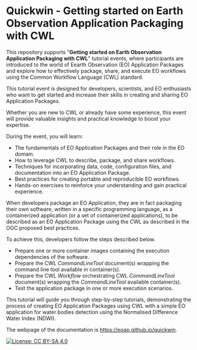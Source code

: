 # Quickwin - Getting started on Earth Observation Application Packaging with CWL

This repository supports "**Getting started on Earth Observation Application Packaging with CWL**" tutorial events, where participants are introduced to the world of Eearth Observation (EO) Application Packages and explore how to effectively package, share, and execute EO workflows using the Common Workflow Language (CWL) standard.

This tutorial event is designed for developers, scientists, and EO enthusiasts who want to get started and increase their skills in creating and sharing EO Application Packages. 

Whether you are new to CWL or already have some experience, this event will provide valuable insights and practical knowledge to boost your expertise.

During the event, you will learn:

* The fundamentals of EO Application Packages and their role in the EO domain.
* How to leverage CWL to describe, package, and share workflows.
* Techniques for incorporating data, code, configuration files, and documentation into an EO Application Package.
* Best practices for creating portable and reproducible EO workflows.
* Hands-on exercises to reinforce your understanding and gain practical experience.

When developers package an EO Application, they are in fact packaging their own software, written in a specific programming language, as a containerized application (or a set of containerized applications), to be described as an EO Application Package using the CWL as described in the OGC proposed best practices.

To achieve this, developers follow the steps described below.

* Prepare one or more container images containing the execution dependencies of the software.
* Prepare the CWL *CommandLineTool* document(s) wrapping the command line tool available in container(s).
* Prepare the CWL *Workflow* orchestrating CWL *CommandLineTool* document(s) wrapping the *CommandLineTool* available container(s).
* Test the application package in one or more execution scenarios.

This tutorial will guide you through step-by-step tutorials, demonstrating the process of creating EO Application Packages using CWL with a simple EO application for water bodies detection using the Normalised Difference Water Index (NDWI). 

The webpage of the documentation is https://eoap.github.io/quickwin. 

[![License: CC BY-SA 4.0](https://img.shields.io/badge/License-CC_BY--SA_4.0-lightgrey.svg)](https://creativecommons.org/licenses/by-sa/4.0/)